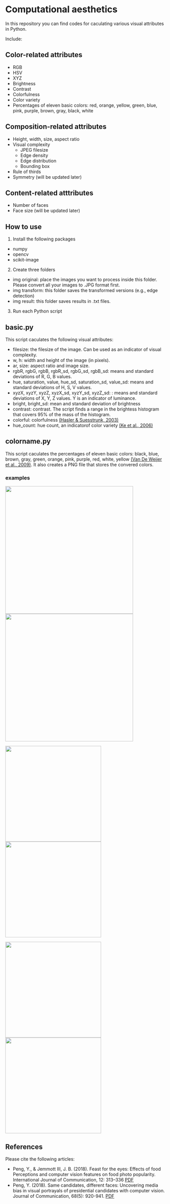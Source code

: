 # Computational aesthetics

In this repository you can find codes for caculating various visual attributes in Python.

Include:

## Color-related attributes
* RGB
* HSV
* XYZ
* Brightness
* Contrast
* Colorfulness
* Color variety
* Percentages of eleven basic colors: red, orange, yellow, green, blue, pink, purple, brown, gray, black, white

## Composition-related attributes
* Height, width, size, aspect ratio
* Visual complexity
  * JPEG filesize
  * Edge density
  * Edge distribution
  * Bounding box
* Rule of thirds
* Symmetry
(will be updated later)

## Content-related atttributes
* Number of faces
* Face size
(will be updated later)

## How to use
1. Install the following packages
* numpy
* opencv
* scikit-image

2. Create three folders
* img original: place the images you want to process inside this folder. Please convert all your images to .JPG format first.
* img transform: this folder saves the transformed versions (e.g., edge detection)
* img result: this folder saves results in .txt files.

3. Run each Python script

## basic.py
This script caculates the following visual attributes:
* filesize: the filesize of the image. Can be used as an indicator of visual complexity.
* w, h: width and height of the image (in pixels).
* ar, size: aspect ratio and image size.
* rgbR, rgbG, rgbB, rgbR_sd, rgbG_sd, rgbB_sd: means and standard deviations of R, G, B values.
* hue, saturation, value, hue_sd, saturation_sd, value_sd: means and standard deviations of H, S, V values.
* xyzX, xyzY, xyzZ, xyzX_sd, xyzY_sd, xyzZ_sd: : means and standard deviations of X, Y, Z values. Y is an indicator of luminance.
* bright, bright_sd: mean and standard deviation of brightness
* contrast: contrast. The script finds a range in the brightess histogram that covers 95% of the mass of the histogram.
* colorful: colorfulness [(Hasler & Suesstrunk, 2003)](https://www.spiedigitallibrary.org/conference-proceedings-of-spie/5007/0000/Measuring-colorfulness-in-natural-images/10.1117/12.477378.short?SSO=1)
* hue_count: hue count, an indicatorof color variety [(Ke et al., 2006)](https://ieeexplore.ieee.org/abstract/document/1640788)

## colorname.py
This script caculates the percentages of eleven basic colors: black, blue, brown, gray, green, orange, pink, purple, red, white, yellow [(Van De Weijer et al., 2009)](https://ieeexplore.ieee.org/abstract/document/4270243). It also creates a PNG file that stores the convered colors.

### examples
<p float="left">
  <img src="https://github.com/lithiumfortytwo/computational-aesthetics/blob/master/img%20all/Chefchaouen1.jpg" width="400" />
  <img src="https://github.com/lithiumfortytwo/computational-aesthetics/blob/master/img%20transform/colorname/Chefchaouen1.png" width="400" /> 
</p>
<p float="left">
  <img src="https://github.com/lithiumfortytwo/computational-aesthetics/blob/master/img%20all/Tallinn1.jpg" width="300" />
  <img src="https://github.com/lithiumfortytwo/computational-aesthetics/blob/master/img%20transform/colorname/Tallinn1.png" width="300" /> 
</p>
<p float="left">
  <img src="https://github.com/lithiumfortytwo/computational-aesthetics/blob/master/img%20all/Philadelphia7.jpg" width="300" />
  <img src="https://github.com/lithiumfortytwo/computational-aesthetics/blob/master/img%20transform/colorname/Philadelphia7.png" width="300" /> 
</p>


## References
Please cite the following articles:
* Peng, Y., & Jemmott III, J. B. (2018). Feast for the eyes: Effects of food Perceptions and computer vision features on food photo popularity. International Journal of Communication, 12: 313–336 [PDF](https://ijoc.org/index.php/ijoc/article/view/6678)
* Peng, Y. (2018). Same candidates, different faces: Uncovering media bias in visual portrayals of presidential candidates with computer vision. Journal of Communication, 68(5): 920-941. [PDF](https://www.researchgate.net/profile/Yilang_Peng2/publication/328005872_Same_Candidates_Different_Faces_Uncovering_Media_Bias_in_Visual_Portrayals_of_Presidential_Candidates_with_Computer_Vision/links/5bb9a125a6fdcc9552d50673/Same-Candidates-Different-Faces-Uncovering-Media-Bias-in-Visual-Portrayals-of-Presidential-Candidates-with-Computer-Vision.pdf)
